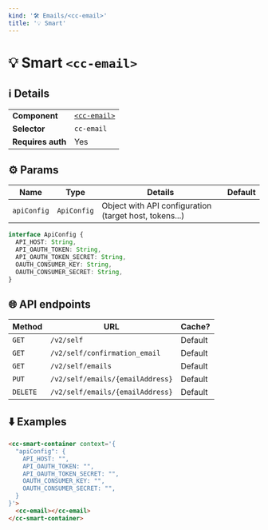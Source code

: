 ```yaml
---
kind: '🛠 Emails/<cc-email>'
title: '💡 Smart'
---
```

# 💡 Smart `<cc-email>`

<cc-smart-container>
  <cc-email></cc-email>
</cc-smart-container>


## ℹ️ Details

<table>
  <tr><td><strong>Component    </strong> <td><a href="https://www.clever-cloud.com/doc/clever-components/?path=/story/🛠-emails-cc-email--default-story"><code>&lt;cc-email&gt;</code></a>
  <tr><td><strong>Selector     </strong> <td><code>cc-email</code>
  <tr><td><strong>Requires auth</strong> <td>Yes
</table>

## ⚙️ Params

| Name        | Type        | Details                                                | Default |
|-------------|-------------|--------------------------------------------------------|---------|
| `apiConfig` | `ApiConfig` | Object with API configuration (target host, tokens...) |         |


```typescript
interface ApiConfig {
  API_HOST: String,
  API_OAUTH_TOKEN: String,
  API_OAUTH_TOKEN_SECRET: String,
  OAUTH_CONSUMER_KEY: String,
  OAUTH_CONSUMER_SECRET: String,
}
```

## 🌐 API endpoints

| Method   | URL                              | Cache?  |
|----------|----------------------------------|---------|
| `GET`    | `/v2/self`                       | Default |
| `GET`    | `/v2/self/confirmation_email`    | Default |
| `GET`    | `/v2/self/emails`                | Default |
| `PUT`    | `/v2/self/emails/{emailAddress}` | Default |
| `DELETE` | `/v2/self/emails/{emailAddress}` | Default |


## ⬇️️ Examples

```html
<cc-smart-container context='{
  "apiConfig": {
    API_HOST: "",
    API_OAUTH_TOKEN: "",
    API_OAUTH_TOKEN_SECRET: "",
    OAUTH_CONSUMER_KEY: "",
    OAUTH_CONSUMER_SECRET: "",
  }
}'>
  <cc-email></cc-email>
</cc-smart-container>
```

